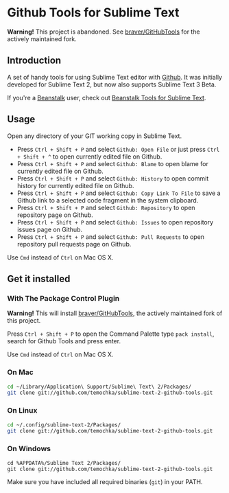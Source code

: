 # Github Tools for Sublime Text #

**Warning!** This project is abandoned. See [braver/GitHubTools](https://github.com/braver/GitHubTools) for the actively maintained fork.

## Introduction ##

A set of handy tools for using Sublime Text editor with [Github](http://github.com). It was initially developed for Sublime Text 2, but now also supports Sublime Text 3 Beta.

If you're a [Beanstalk](http://beanstalkapp.com) user, check out [Beanstalk Tools for Sublime Text](https://github.com/temochka/sublime-text-2-beanstalk).

## Usage ##

Open any directory of your GIT working copy in Sublime Text.

* Press `Ctrl + Shift + P` and select `Github: Open File` or just press `Ctrl + Shift + ^` to open currently edited file on Github.
* Press `Ctrl + Shift + P` and select `Github: Blame` to open blame for currently edited file on Github.
* Press `Ctrl + Shift + P` and select `Github: History` to open commit history for currently edited file on Github.
* Press `Ctrl + Shift + P` and select `Github: Copy Link To File` to save a Github link to a selected code fragment in the system clipboard.
* Press `Ctrl + Shift + P` and select `Github: Repository` to open repository page on Github.
* Press `Ctrl + Shift + P` and select `Github: Issues` to open repository issues page on Github.
* Press `Ctrl + Shift + P` and select `Github: Pull Requests` to open repository pull requests page on Github.

Use `Cmd` instead of `Ctrl` on Mac OS X.

## Get it installed ##

### With The Package Control Plugin ###

**Warning!** This will install [braver/GitHubTools](https://github.com/braver/GitHubTools), the actively maintained fork of this project.

Press `Ctrl + Shift + P` to open the Command Palette type `pack install`, search for Github Tools and press enter.

Use `Cmd` instead of `Ctrl` on Mac OS X.

### On Mac ###

```bash
cd ~/Library/Application\ Support/Sublime\ Text\ 2/Packages/
git clone git://github.com/temochka/sublime-text-2-github-tools.git
```

### On Linux ###

```bash
cd ~/.config/sublime-text-2/Packages/
git clone git://github.com/temochka/sublime-text-2-github-tools.git
```

### On Windows ###

```
cd %APPDATA%/Sublime Text 2/Packages/
git clone git://github.com/temochka/sublime-text-2-github-tools.git
```

Make sure you have included all required binaries (`git`) in your PATH.
